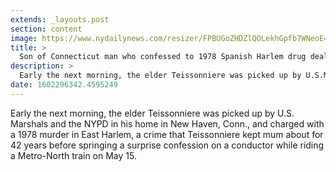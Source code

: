 ```yaml
--- 
extends: _layouts.post 
section: content 
image: https://www.nydailynews.com/resizer/FPBUGoZHDZlQOLekhGpfb7WNeoE=/1200x0/center/bottom/cloudfront-us-east-1.images.arcpublishing.com/tronc/ZIGWCXRHWFH4VDORIYHGJX5K6E.jpg 
title: > 
  Son of Connecticut man who confessed to 1978 Spanish Harlem drug deal killing recalls father’s last hours of freedom 
description: > 
  Early the next morning, the elder Teissonniere was picked up by U.S.Marshals and the NYPD in his home in New Haven, Conn., and charged with a 1978 murder in East Harlem, a crime that Teissonniere kept mum about for 42 years before springing a surprise confession on a conductor while riding a Metro-North train on May 15. 
date: 1602296342.4595249 
--- 
```

Early the next morning, the elder Teissonniere was picked up by U.S. Marshals and the NYPD in his home in New Haven, Conn., and charged with a 1978 murder in East Harlem, a crime that Teissonniere kept mum about for 42 years before springing a surprise confession on a conductor while riding a Metro-North train on May 15.